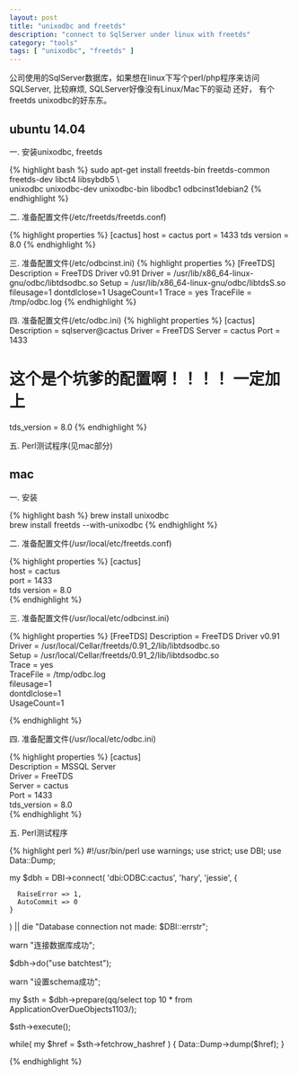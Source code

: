 ```yaml
---
layout: post
title: "unixodbc and freetds"
description: "connect to SqlServer under linux with freetds"
category: "tools"
tags: [ "unixodbc", "freetds" ]
---
```


公司使用的SqlServer数据库，如果想在linux下写个perl/php程序来访问SQLServer, 比较麻烦, SQLServer好像没有Linux/Mac下的驱动
还好， 有个freetds unixodbc的好东东。 

## ubuntu 14.04

一. 安装unixodbc, freetds

{% highlight bash %}
sudo apt-get install freetds-bin freetds-common freetds-dev libct4 libsybdb5 \  
    unixodbc unixodbc-dev unixodbc-bin libodbc1 odbcinst1debian2
{% endhighlight %}

二. 准备配置文件(/etc/freetds/freetds.conf)

{% highlight properties %}
[cactus]
host = cactus
port = 1433
tds version = 8.0
{% endhighlight %}


三. 准备配置文件(/etc/odbcinst.ini)
{% highlight properties %}
[FreeTDS]
Description = FreeTDS Driver v0.91
Driver = /usr/lib/x86_64-linux-gnu/odbc/libtdsodbc.so
Setup = /usr/lib/x86_64-linux-gnu/odbc/libtdsS.so
fileusage=1
dontdlclose=1
UsageCount=1
Trace = yes
TraceFile = /tmp/odbc.log
{% endhighlight %}


四. 准备配置文件(/etc/odbc.ini)
{% highlight properties %}
[cactus]
Description = sqlserver@cactus
Driver = FreeTDS
Server = cactus
Port = 1433

# 这个是个坑爹的配置啊！！！！ 一定加上
tds_version = 8.0
{% endhighlight %}

五. Perl测试程序(见mac部分)

## mac

一. 安装

{% highlight bash %}
brew install unixodbc  
brew install freetds --with-unixodbc
{% endhighlight %}

二. 准备配置文件(/usr/local/etc/freetds.conf)

{% highlight properties %}
[cactus]  
host = cactus  
port = 1433  
tds version = 8.0  
{% endhighlight %}

三. 准备配置文件(/usr/local/etc/odbcinst.ini)

{% highlight properties %}
[FreeTDS]
Description = FreeTDS Driver v0.91  
Driver = /usr/local/Cellar/freetds/0.91_2/lib/libtdsodbc.so  
Setup = /usr/local/Cellar/freetds/0.91_2/lib/libtdsodbc.so  
Trace = yes  
TraceFile = /tmp/odbc.log  
fileusage=1  
dontdlclose=1  
UsageCount=1  

{% endhighlight %}

四. 准备配置文件(/usr/local/etc/odbc.ini)

{% highlight properties %}
[cactus]  
Description = MSSQL Server  
Driver = FreeTDS  
Server = cactus  
Port  = 1433  
tds_version = 8.0  
{% endhighlight %}

五. Perl测试程序

{% highlight perl %}
#!/usr/bin/perl
use warnings;
use strict;
use DBI;
use Data::Dump;

my $dbh = DBI->connect(
    'dbi:ODBC:cactus',
    'hary',
    'jessie',
    {

      RaiseError => 1,
      AutoCommit => 0
    }
) || die "Database connection not made: $DBI::errstr";

warn "连接数据库成功";

$dbh->do("use batchtest");

warn "设置schema成功";

my $sth = $dbh->prepare(qq/select top 10 * from ApplicationOverDueObjects1103/);

$sth->execute();

while( my $href = $sth->fetchrow_hashref ) {
    Data::Dump->dump($href);
}

{% endhighlight %}


